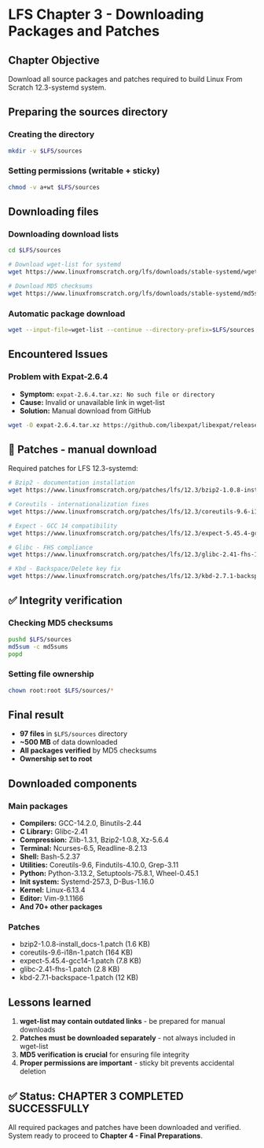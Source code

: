 # LFS Chapter 3 - Downloading Packages and Patches

##  Chapter Objective
Download all source packages and patches required to build Linux From Scratch 12.3-systemd system.

##  Preparing the sources directory

### Creating the directory
```bash
mkdir -v $LFS/sources
```

### Setting permissions (writable + sticky)
```bash
chmod -v a+wt $LFS/sources
```

##  Downloading files

### Downloading download lists
```bash
cd $LFS/sources

# Download wget-list for systemd
wget https://www.linuxfromscratch.org/lfs/downloads/stable-systemd/wget-list

# Download MD5 checksums
wget https://www.linuxfromscratch.org/lfs/downloads/stable-systemd/md5sums
```

### Automatic package download
```bash
wget --input-file=wget-list --continue --directory-prefix=$LFS/sources
```

##  Encountered Issues

### Problem with Expat-2.6.4
- **Symptom:** `expat-2.6.4.tar.xz: No such file or directory`
- **Cause:** Invalid or unavailable link in wget-list
- **Solution:** Manual download from GitHub
```bash
wget -O expat-2.6.4.tar.xz https://github.com/libexpat/libexpat/releases/download/R_2_6_4/expat-2.6.4.tar.xz
```

## 🔧 Patches - manual download

Required patches for LFS 12.3-systemd:

```bash
# Bzip2 - documentation installation
wget https://www.linuxfromscratch.org/patches/lfs/12.3/bzip2-1.0.8-install_docs-1.patch

# Coreutils - internationalization fixes
wget https://www.linuxfromscratch.org/patches/lfs/12.3/coreutils-9.6-i18n-1.patch

# Expect - GCC 14 compatibility
wget https://www.linuxfromscratch.org/patches/lfs/12.3/expect-5.45.4-gcc14-1.patch

# Glibc - FHS compliance
wget https://www.linuxfromscratch.org/patches/lfs/12.3/glibc-2.41-fhs-1.patch

# Kbd - Backspace/Delete key fix
wget https://www.linuxfromscratch.org/patches/lfs/12.3/kbd-2.7.1-backspace-1.patch
```

## ✅ Integrity verification

### Checking MD5 checksums
```bash
pushd $LFS/sources
md5sum -c md5sums
popd
```

### Setting file ownership
```bash
chown root:root $LFS/sources/*
```

##  Final result

- **97 files** in `$LFS/sources` directory
- **~500 MB** of data downloaded
- **All packages verified** by MD5 checksums
- **Ownership set to root**

##  Downloaded components

### Main packages
- **Compilers:** GCC-14.2.0, Binutils-2.44
- **C Library:** Glibc-2.41
- **Compression:** Zlib-1.3.1, Bzip2-1.0.8, Xz-5.6.4
- **Terminal:** Ncurses-6.5, Readline-8.2.13
- **Shell:** Bash-5.2.37
- **Utilities:** Coreutils-9.6, Findutils-4.10.0, Grep-3.11
- **Python:** Python-3.13.2, Setuptools-75.8.1, Wheel-0.45.1
- **Init system:** Systemd-257.3, D-Bus-1.16.0
- **Kernel:** Linux-6.13.4
- **Editor:** Vim-9.1.1166
- **And 70+ other packages**

### Patches
- bzip2-1.0.8-install_docs-1.patch (1.6 KB)
- coreutils-9.6-i18n-1.patch (164 KB)
- expect-5.45.4-gcc14-1.patch (7.8 KB)
- glibc-2.41-fhs-1.patch (2.8 KB)
- kbd-2.7.1-backspace-1.patch (12 KB)

##  Lessons learned

1. **wget-list may contain outdated links** - be prepared for manual downloads
2. **Patches must be downloaded separately** - not always included in wget-list
3. **MD5 verification is crucial** for ensuring file integrity
4. **Proper permissions are important** - sticky bit prevents accidental deletion

## ✅ Status: CHAPTER 3 COMPLETED SUCCESSFULLY

All required packages and patches have been downloaded and verified. System ready to proceed to **Chapter 4 - Final Preparations**.